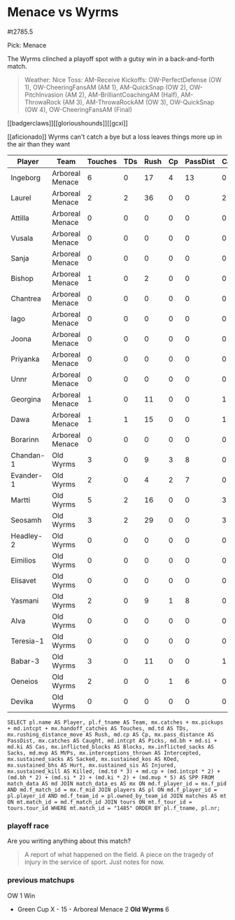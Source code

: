 # Menace vs Wyrms

#t2785.5

Pick: Menace

The Wyrms clinched a playoff spot with a gutsy win in a back-and-forth match.

> Weather: Nice
> Toss: AM-Receive
> Kickoffs: OW-PerfectDefense (OW 1), OW-CheeringFansAM (AM 1), AM-QuickSnap (OW 2), OW-PitchInvasion (AM 2), AM-BrilliantCoachingAM (Half), AM-ThrowaRock (AM 3), AM-ThrowaRockAM (OW 3), OW-QuickSnap (OW 4), OW-CheeringFansAM (Final)

[[badgerclaws]][[glorioushounds]][[gcxi]]

[[aficionado]] Wyrms can't catch a bye but a loss leaves things more up in the air than they want

| Player    | Team            | Touches | TDs  | Rush | Cp   | PassDist | Caught | Picks | Cas  | Blocks | Sacks | MVPs | Intercepted | Sacked | KOed | Hurt | Injured | Killed | SPP  |
|-----------|-----------------|---------|------|------|------|----------|--------|-------|------|--------|-------|------|-------------|--------|------|------|---------|--------|------|
| Ingeborg  | Arboreal Menace |       6 |    0 |   17 |    4 |       13 |      0 |     0 |    0 |      1 |     1 |    0 |           0 |      1 |    0 |    0 |       0 |      0 |    4 |
| Laurel    | Arboreal Menace |       2 |    2 |   36 |    0 |        0 |      2 |     0 |    0 |      0 |     0 |    0 |           0 |      0 |    0 |    0 |       0 |      0 |    6 |
| Attilla   | Arboreal Menace |       0 |    0 |    0 |    0 |        0 |      0 |     0 |    0 |      0 |     0 |    0 |           0 |      0 |    0 |    0 |       0 |      0 |    0 |
| Vusala    | Arboreal Menace |       0 |    0 |    0 |    0 |        0 |      0 |     0 |    0 |      6 |     0 |    0 |           0 |      0 |    0 |    0 |       0 |      0 |    0 |
| Sanja     | Arboreal Menace |       0 |    0 |    0 |    0 |        0 |      0 |     0 |    0 |      8 |     0 |    0 |           0 |      0 |    1 |    0 |       0 |      0 |    0 |
| Bishop    | Arboreal Menace |       1 |    0 |    2 |    0 |        0 |      0 |     0 |    0 |      3 |     1 |    1 |           0 |      0 |    0 |    0 |       0 |      0 |    5 |
| Chantrea  | Arboreal Menace |       0 |    0 |    0 |    0 |        0 |      0 |     0 |    0 |      3 |     1 |    0 |           0 |      0 |    0 |    0 |       0 |      0 |    0 |
| Iago      | Arboreal Menace |       0 |    0 |    0 |    0 |        0 |      0 |     0 |    0 |      0 |     0 |    0 |           0 |      0 |    0 |    1 |       0 |      0 |    0 |
| Joona     | Arboreal Menace |       0 |    0 |    0 |    0 |        0 |      0 |     0 |    0 |      2 |     0 |    0 |           0 |      0 |    0 |    0 |       0 |      0 |    0 |
| Priyanka  | Arboreal Menace |       0 |    0 |    0 |    0 |        0 |      0 |     0 |    0 |      0 |     0 |    0 |           0 |      0 |    0 |    0 |       0 |      0 |    0 |
| Unnr      | Arboreal Menace |       0 |    0 |    0 |    0 |        0 |      0 |     0 |    0 |      1 |     0 |    0 |           0 |      0 |    0 |    0 |       0 |      0 |    0 |
| Georgina  | Arboreal Menace |       1 |    0 |   11 |    0 |        0 |      1 |     0 |    0 |      1 |     0 |    0 |           0 |      1 |    0 |    0 |       0 |      0 |    0 |
| Dawa      | Arboreal Menace |       1 |    1 |   15 |    0 |        0 |      1 |     0 |    0 |      0 |     0 |    0 |           0 |      0 |    1 |    0 |       0 |      0 |    3 |
| Borarinn  | Arboreal Menace |       0 |    0 |    0 |    0 |        0 |      0 |     0 |    1 |      4 |     0 |    0 |           0 |      0 |    0 |    0 |       0 |      0 |    2 |
| Chandan-1 | Old Wyrms       |       3 |    0 |    9 |    3 |        8 |      0 |     0 |    0 |      1 |     0 |    0 |           0 |      0 |    1 |    0 |       0 |      0 |    3 |
| Evander-1 | Old Wyrms       |       2 |    0 |    4 |    2 |        7 |      0 |     0 |    0 |      0 |     0 |    0 |           0 |      0 |    0 |    0 |       0 |      0 |    2 |
| Martti    | Old Wyrms       |       5 |    2 |   16 |    0 |        0 |      3 |     0 |    0 |      3 |     0 |    0 |           0 |      1 |    0 |    0 |       0 |      0 |    6 |
| Seosamh   | Old Wyrms       |       3 |    2 |   29 |    0 |        0 |      3 |     0 |    1 |      4 |     0 |    0 |           0 |      1 |    0 |    0 |       0 |      0 |    8 |
| Headley-2 | Old Wyrms       |       0 |    0 |    0 |    0 |        0 |      0 |     0 |    0 |      6 |     0 |    1 |           0 |      0 |    1 |    0 |       0 |      0 |    5 |
| Eimilios  | Old Wyrms       |       0 |    0 |    0 |    0 |        0 |      0 |     0 |    1 |     10 |     1 |    0 |           0 |      0 |    0 |    0 |       0 |      0 |    2 |
| Elisavet  | Old Wyrms       |       0 |    0 |    0 |    0 |        0 |      0 |     0 |    0 |      0 |     0 |    0 |           0 |      0 |    0 |    1 |       0 |      0 |    0 |
| Yasmani   | Old Wyrms       |       2 |    0 |    9 |    1 |        8 |      0 |     0 |    0 |      6 |     0 |    0 |           0 |      0 |    1 |    0 |       0 |      0 |    1 |
| Alva      | Old Wyrms       |       0 |    0 |    0 |    0 |        0 |      0 |     0 |    0 |      2 |     0 |    0 |           0 |      0 |    0 |    0 |       0 |      0 |    0 |
| Teresia-1 | Old Wyrms       |       0 |    0 |    0 |    0 |        0 |      0 |     0 |    0 |      0 |     0 |    0 |           0 |      0 |    0 |    0 |       0 |      0 |    0 |
| Babar-3   | Old Wyrms       |       3 |    0 |   11 |    0 |        0 |      1 |     0 |    0 |      0 |     0 |    0 |           0 |      1 |    0 |    1 |       0 |      0 |    0 |
| Oeneios   | Old Wyrms       |       2 |    0 |    0 |    1 |        6 |      0 |     0 |    0 |      3 |     0 |    0 |           0 |      0 |    0 |    0 |       0 |      0 |    1 |
| Devika    | Old Wyrms       |       0 |    0 |    0 |    0 |        0 |      0 |     0 |    0 |      6 |     1 |    0 |           0 |      0 |    0 |    0 |       0 |      0 |    0 |


```
SELECT pl.name AS Player, pl.f_tname AS Team, mx.catches + mx.pickups + md.intcpt + mx.handoff_catches AS Touches, md.td AS TDs, mx.rushing_distance_move AS Rush, md.cp AS Cp,	mx.pass_distance AS PassDist, mx.catches AS Caught, md.intcpt AS Picks, md.bh + md.si + md.ki AS Cas, mx.inflicted_blocks AS Blocks, mx.inflicted_sacks AS Sacks, md.mvp AS MVPs, mx.interceptions_thrown AS Intercepted, mx.sustained_sacks AS Sacked, mx.sustained_kos AS KOed, mx.sustained_bhs AS Hurt, mx.sustained_sis AS Injured, mx.sustained_kill AS Killed, (md.td * 3) + md.cp + (md.intcpt * 2) + (md.bh * 2) + (md.si * 2) + (md.ki * 2) + (md.mvp * 5) AS SPP FROM match_data AS md JOIN match_data_es AS mx ON md.f_player_id = mx.f_pid AND md.f_match_id = mx.f_mid JOIN players AS pl ON md.f_player_id = pl.player_id AND md.f_team_id = pl.owned_by_team_id JOIN matches AS mt ON mt.match_id = md.f_match_id JOIN tours ON mt.f_tour_id = tours.tour_id WHERE mt.match_id = "1485" ORDER BY pl.f_tname, pl.nr;
```

### playoff race



Are you writing anything about this match?

> A report of what happened on the field.
> A piece on the tragedy of injury in the service of sport.
> Just notes for now.

### previous matchups

OW 1 Win

* Green Cup X - 15 - Arboreal Menace 2 **Old Wyrms** 6